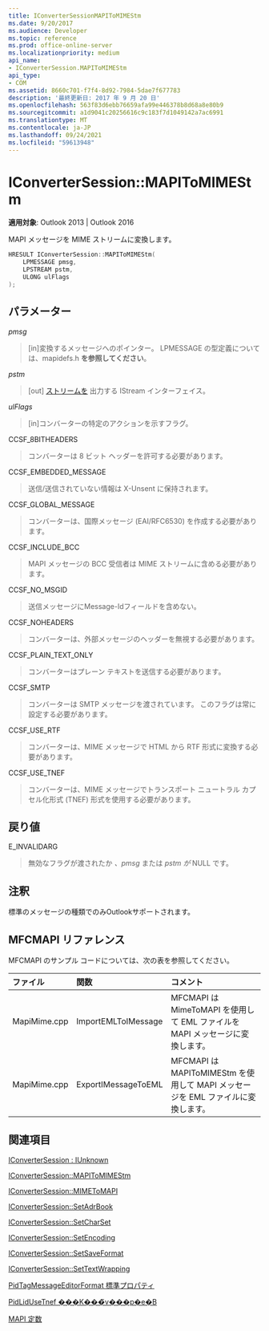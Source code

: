 ```yaml
---
title: IConverterSessionMAPIToMIMEStm
ms.date: 9/20/2017
ms.audience: Developer
ms.topic: reference
ms.prod: office-online-server
ms.localizationpriority: medium
api_name:
- IConverterSession.MAPIToMIMEStm
api_type:
- COM
ms.assetid: 8660c701-f7f4-8d92-7984-5dae7f677783
description: '最終更新日: 2017 年 9 月 20 日'
ms.openlocfilehash: 563f83d6ebb76659afa99e446378b8d68a8e80b9
ms.sourcegitcommit: a1d9041c20256616c9c183f7d1049142a7ac6991
ms.translationtype: MT
ms.contentlocale: ja-JP
ms.lasthandoff: 09/24/2021
ms.locfileid: "59613948"
---
```

# <a name="iconvertersessionmapitomimestm"></a>IConverterSession::MAPIToMIMEStm
 
  
**適用対象**: Outlook 2013 | Outlook 2016 
  
MAPI メッセージを MIME ストリームに変換します。
  
```cpp
HRESULT IConverterSession::MAPIToMIMEStm( 
    LPMESSAGE pmsg, 
    LPSTREAM pstm, 
    ULONG ulFlags 
);
```

## <a name="parameters"></a>パラメーター

 _pmsg_
  
> [in]変換するメッセージへのポインター。 LPMESSAGE の型定義については、mapidefs.h **を参照してください**。
    
 _pstm_
  
> [out] [ストリームを](https://msdn.microsoft.com/library/aa380034%28VS.85%29.aspx) 出力する IStream インターフェイス。 
    
 _ulFlags_
  
>  [in]コンバーターの特定のアクションを示すフラグ。 
    
CCSF_8BITHEADERS
  
> コンバーターは 8 ビット ヘッダーを許可する必要があります。
    
CCSF_EMBEDDED_MESSAGE
  
> 送信/送信されていない情報は X-Unsent に保持されます。
    
CCSF_GLOBAL_MESSAGE
  
> コンバーターは、国際メッセージ (EAI/RFC6530) を作成する必要があります。
    
CCSF_INCLUDE_BCC
  
> MAPI メッセージの BCC 受信者は MIME ストリームに含める必要があります。
    
CCSF_NO_MSGID
  
> 送信メッセージにMessage-Idフィールドを含めない。
    
CCSF_NOHEADERS
  
> コンバーターは、外部メッセージのヘッダーを無視する必要があります。
    
CCSF_PLAIN_TEXT_ONLY
  
> コンバーターはプレーン テキストを送信する必要があります。
    
CCSF_SMTP
  
> コンバーターは SMTP メッセージを渡されています。 このフラグは常に設定する必要があります。
    
CCSF_USE_RTF
  
> コンバーターは、MIME メッセージで HTML から RTF 形式に変換する必要があります。
    
CCSF_USE_TNEF
  
> コンバーターは、MIME メッセージでトランスポート ニュートラル カプセル化形式 (TNEF) 形式を使用する必要があります。
    
## <a name="return-values"></a>戻り値

E_INVALIDARG
  
> 無効なフラグが渡されたか  *、pmsg*  または  *pstm が*  NULL です。 
    
## <a name="remarks"></a>注釈

標準のメッセージの種類でのみOutlookサポートされます。
  
## <a name="mfcmapi-reference"></a>MFCMAPI リファレンス

MFCMAPI のサンプル コードについては、次の表を参照してください。
  
|**ファイル**|**関数**|**コメント**|
|:-----|:-----|:-----|
|MapiMime.cpp  <br/> |ImportEMLToIMessage  <br/> |MFCMAPI は MimeToMAPI を使用して EML ファイルを MAPI メッセージに変換します。  <br/> |
|MapiMime.cpp  <br/> |ExportIMessageToEML  <br/> |MFCMAPI は MAPIToMIMEStm を使用して MAPI メッセージを EML ファイルに変換します。  <br/> |
   
## <a name="see-also"></a>関連項目



[IConverterSession : IUnknown](iconvertersessioniunknown.md)
  
[IConverterSession::MAPIToMIMEStm](iconvertersession-mapitomimestm.md)
  
[IConverterSession::MIMEToMAPI](iconvertersession-mimetomapi.md)
  
[IConverterSession::SetAdrBook](iconvertersession-setadrbook.md)
  
[IConverterSession::SetCharSet](iconvertersession-setcharset.md)
  
[IConverterSession::SetEncoding](iconvertersession-setencoding.md)
  
[IConverterSession::SetSaveFormat](iconvertersession-setsaveformat.md)
  
[IConverterSession::SetTextWrapping](iconvertersession-settextwrapping.md)
  
[PidTagMessageEditorFormat 標準プロパティ](pidtagmessageeditorformat-canonical-property.md)
  
[PidLidUseTnef ���K���̃v���p�e�B](pidlidusetnef-canonical-property.md)


[MAPI 定数](mapi-constants.md)

